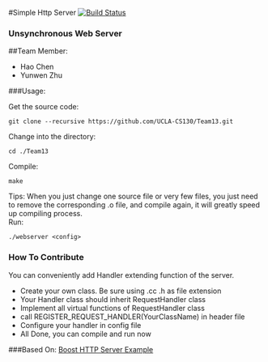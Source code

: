 #Simple Http Server
[![Build Status](https://travis-ci.org/UCLA-CS130/Team13.svg?branch=master)](https://travis-ci.org/UCLA-CS130/Team13)
### Unsynchronous Web Server
##Team Member:
* Hao Chen
* Yunwen Zhu

###Usage:

Get the source code:
```
git clone --recursive https://github.com/UCLA-CS130/Team13.git
```

Change into the directory:

```
cd ./Team13
```

Compile:

```
make
```
Tips: When you just change one source file or very few files, you just need to remove the corresponding .o file, and compile again, it will greatly speed up compiling process.  
Run:

```
./webserver <config>
```
### How To Contribute
You can conveniently add Handler extending function of the server.  

* Create your own class. Be sure using .cc .h as file extension  
* Your Handler class should inherit RequestHandler class
* Implement all  virtual functions of RequestHandler class
* call REGISTER_REQUEST_HANDLER(YourClassName) in header file 
* Configure your handler in config file
* All Done, you can compile and run now

###Based On:
[Boost HTTP Server Example](http://www.boost.org/doc/libs/1_55_0/doc/html/boost_asio/examples/cpp11_examples.html)
